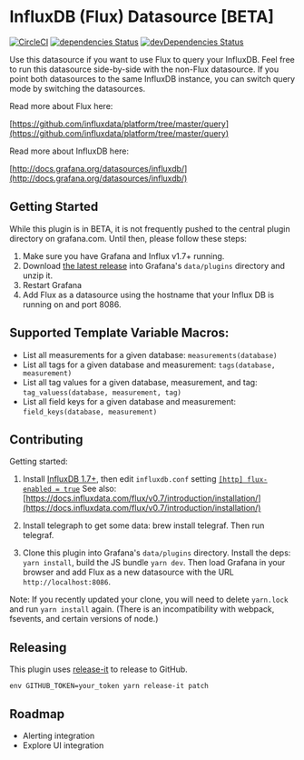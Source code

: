 # InfluxDB (Flux) Datasource [BETA]

[![CircleCI](https://circleci.com/gh/grafana/influxdb-flux-datasource/tree/master.svg?style=svg)](https://circleci.com/gh/grafana/influxdb-flux-datasource/tree/master)
[![dependencies Status](https://david-dm.org/grafana/influxdb-flux-datasource/status.svg)](https://david-dm.org/grafana/influxdb-flux-datasource)
[![devDependencies Status](https://david-dm.org/grafana/influxdb-flux-datasource/dev-status.svg)](https://david-dm.org/grafana/influxdb-flux-datasource?type=dev)

Use this datasource if you want to use Flux to query your InfluxDB.
Feel free to run this datasource side-by-side with the non-Flux datasource.
If you point both datasources to the same InfluxDB instance, you can switch query mode by switching the datasources.

Read more about Flux here:

[https://github.com/influxdata/platform/tree/master/query](https://github.com/influxdata/platform/tree/master/query)

Read more about InfluxDB here:

[http://docs.grafana.org/datasources/influxdb/](http://docs.grafana.org/datasources/influxdb/)

## Getting Started

While this plugin is in BETA, it is not frequently pushed to the central plugin directory on grafana.com.
Until then, please follow these steps:

1. Make sure you have Grafana and Influx v1.7+ running.
2. Download [the latest release](https://github.com/grafana/influxdb-flux-datasource/releases) into Grafana's `data/plugins` directory and unzip it.
3. Restart Grafana
4. Add Flux as a datasource using the hostname that your Influx DB is running on and port 8086.

## Supported Template Variable Macros:

* List all measurements for a given database: `measurements(database)`
* List all tags for a given database and measurement: `tags(database, measurement)`
* List all tag values for a given database, measurement, and tag: `tag_valuess(database, measurement, tag)`
* List all field keys for a given database and measurement: `field_keys(database, measurement)`

## Contributing

Getting started:

1. Install [InfluxDB 1.7+](https://portal.influxdata.com/downloads), then edit `influxdb.conf` setting [`[http] flux-enabled = true`](https://docs.influxdata.com/influxdb/v1.7/administration/config#flux-enabled-false) See also: [https://docs.influxdata.com/flux/v0.7/introduction/installation/](https://docs.influxdata.com/flux/v0.7/introduction/installation/)

2. Install telegraph to get some data: brew install telegraf. Then run telegraf.

3. Clone this plugin into Grafana's `data/plugins` directory. Install the deps: `yarn install`, build the JS bundle `yarn dev`. Then load Grafana in your browser and add Flux as a new datasource with the URL `http://localhost:8086`.

Note: If you recently updated your clone, you will need to delete `yarn.lock` and run `yarn install` again. (There is an incompatibility with webpack, fsevents, and certain versions of node.)

## Releasing

This plugin uses [release-it](https://github.com/webpro/release-it) to release to GitHub.

```
env GITHUB_TOKEN=your_token yarn release-it patch
```

## Roadmap

* Alerting integration
* Explore UI integration
